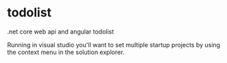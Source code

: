 # todolist
.net core web api and angular todolist 


Running in visual studio you'll want to set multiple startup projects by using the context menu in the solution explorer. 
